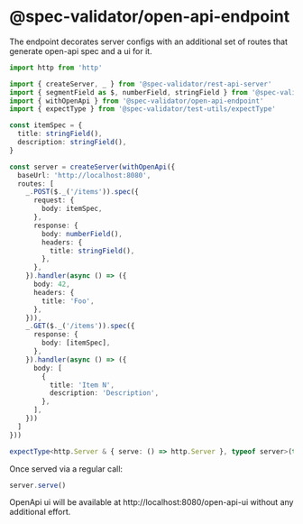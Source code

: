 # @spec-validator/open-api-endpoint

The endpoint decorates server configs with an additional set of
routes that generate open-api spec and a ui for it.

```ts
import http from 'http'

import { createServer, _ } from '@spec-validator/rest-api-server'
import { segmentField as $, numberField, stringField } from '@spec-validator/validator/fields'
import { withOpenApi } from '@spec-validator/open-api-endpoint'
import { expectType } from '@spec-validator/test-utils/expectType'

const itemSpec = {
  title: stringField(),
  description: stringField(),
}

const server = createServer(withOpenApi({
  baseUrl: 'http://localhost:8080',
  routes: [
    _.POST($._('/items')).spec({
      request: {
        body: itemSpec,
      },
      response: {
        body: numberField(),
        headers: {
          title: stringField(),
        },
      },
    }).handler(async () => ({
      body: 42,
      headers: {
        title: 'Foo',
      },
    })),
    _.GET($._('/items')).spec({
      response: {
        body: [itemSpec],
      },
    }).handler(async () => ({
      body: [
        {
          title: 'Item N',
          description: 'Description',
        },
      ],
    }))
  ]
}))

expectType<http.Server & { serve: () => http.Server }, typeof server>(true)
```

Once served via a regular call:

```ts #ignore
server.serve()
```

OpenApi ui will be available at http://localhost:8080/open-api-ui
without any additional effort.
